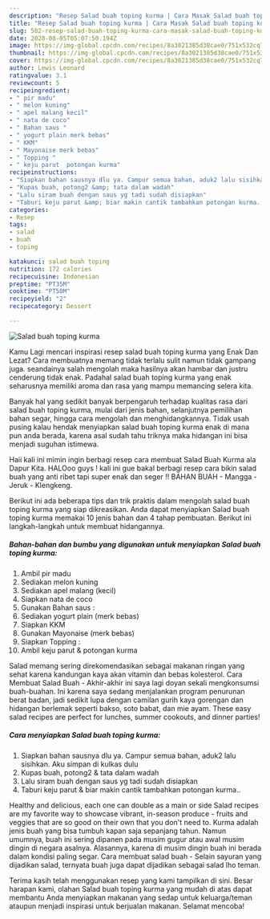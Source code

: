 ```yaml
---
description: "Resep Salad buah toping kurma | Cara Masak Salad buah toping kurma Yang Bisa Manjain Lidah"
title: "Resep Salad buah toping kurma | Cara Masak Salad buah toping kurma Yang Bisa Manjain Lidah"
slug: 502-resep-salad-buah-toping-kurma-cara-masak-salad-buah-toping-kurma-yang-bisa-manjain-lidah
date: 2020-08-05T05:07:50.194Z
image: https://img-global.cpcdn.com/recipes/8a3021385d38cae0/751x532cq70/salad-buah-toping-kurma-foto-resep-utama.jpg
thumbnail: https://img-global.cpcdn.com/recipes/8a3021385d38cae0/751x532cq70/salad-buah-toping-kurma-foto-resep-utama.jpg
cover: https://img-global.cpcdn.com/recipes/8a3021385d38cae0/751x532cq70/salad-buah-toping-kurma-foto-resep-utama.jpg
author: Lewis Leonard
ratingvalue: 3.1
reviewcount: 5
recipeingredient:
- " pir madu"
- " melon kuning"
- " apel malang kecil"
- " nata de coco"
- " Bahan saus "
- " yogurt plain merk bebas"
- " KKM"
- " Mayonaise merk bebas"
- " Topping "
- " keju parut  potongan kurma"
recipeinstructions:
- "Siapkan bahan sausnya dlu ya. Campur semua bahan, aduk2 lalu sisihkan. Aku simpan di kulkas dulu"
- "Kupas buah, potong2 &amp; tata dalam wadah"
- "Lalu siram buah dengan saus yg tadi sudah disiapkan"
- "Taburi keju parut &amp; biar makin cantik tambahkan potongan kurma.."
categories:
- Resep
tags:
- salad
- buah
- toping

katakunci: salad buah toping 
nutrition: 172 calories
recipecuisine: Indonesian
preptime: "PT35M"
cooktime: "PT50M"
recipeyield: "2"
recipecategory: Dessert

---
```



![Salad buah toping kurma](https://img-global.cpcdn.com/recipes/8a3021385d38cae0/751x532cq70/salad-buah-toping-kurma-foto-resep-utama.jpg)

Kamu Lagi mencari inspirasi resep salad buah toping kurma yang Enak Dan Lezat? Cara membuatnya memang tidak terlalu sulit namun tidak gampang juga. seandainya salah mengolah maka hasilnya akan hambar dan justru cenderung tidak enak. Padahal salad buah toping kurma yang enak seharusnya memiliki aroma dan rasa yang mampu memancing selera kita.

Banyak hal yang sedikit banyak berpengaruh terhadap kualitas rasa dari salad buah toping kurma, mulai dari jenis bahan, selanjutnya pemilihan bahan segar, hingga cara mengolah dan menghidangkannya. Tidak usah pusing kalau hendak menyiapkan salad buah toping kurma enak di mana pun anda berada, karena asal sudah tahu triknya maka hidangan ini bisa menjadi suguhan istimewa.

Haii kali ini mimin ingin berbagi resep cara membuat Salad Buah Kurma ala Dapur Kita. HALOoo guys ! kali ini gue bakal berbagi resep cara bikin salad buah yang anti ribet tapi super enak dan seger !! BAHAN BUAH - Mangga - Jeruk - Klengkeng.


Berikut ini ada beberapa tips dan trik praktis dalam mengolah salad buah toping kurma yang siap dikreasikan. Anda dapat menyiapkan Salad buah toping kurma memakai 10 jenis bahan dan 4 tahap pembuatan. Berikut ini langkah-langkah untuk membuat hidangannya.

<!--inarticleads1-->

##### Bahan-bahan dan bumbu yang digunakan untuk menyiapkan Salad buah toping kurma:

1. Ambil  pir madu
1. Sediakan  melon kuning
1. Sediakan  apel malang (kecil)
1. Siapkan  nata de coco
1. Gunakan  Bahan saus :
1. Sediakan  yogurt plain (merk bebas)
1. Siapkan  KKM
1. Gunakan  Mayonaise (merk bebas)
1. Siapkan  Topping :
1. Ambil  keju parut &amp; potongan kurma


Salad memang sering direkomendasikan sebagai makanan ringan yang sehat karena kandungan kaya akan vitamin dan bebas kolesterol. Cara Membuat Salad Buah - Akhir-akhir ini saya lagi doyan sekali mengkonsumsi buah-buahan. Ini karena saya sedang menjalankan program penurunan berat badan, jadi sedikit lupa dengan camilan gurih kaya gorengan dan hidangan berlemak seperti bakso, soto babat, dan mie ayam. These easy salad recipes are perfect for lunches, summer cookouts, and dinner parties! 

<!--inarticleads2-->

##### Cara menyiapkan Salad buah toping kurma:

1. Siapkan bahan sausnya dlu ya. Campur semua bahan, aduk2 lalu sisihkan. Aku simpan di kulkas dulu
1. Kupas buah, potong2 &amp; tata dalam wadah
1. Lalu siram buah dengan saus yg tadi sudah disiapkan
1. Taburi keju parut &amp; biar makin cantik tambahkan potongan kurma..


Healthy and delicious, each one can double as a main or side Salad recipes are my favorite way to showcase vibrant, in-season produce - fruits and veggies that are so good on their own that you don&#39;t need to. Kurma adalah jenis buah yang bisa tumbuh kapan saja sepanjang tahun. Namun umumnya, buah ini sering dipanen pada musim gugur atau awal musim dingin di negara asalnya. Alasannya, karena di musim dingin buah ini berada dalam kondisi paling segar. Cara membuat salad buah - Selain sayuran yang dijadikan salad, ternyata buah juga dapat dijadikan sebagai salad lho teman. 

Terima kasih telah menggunakan resep yang kami tampilkan di sini. Besar harapan kami, olahan Salad buah toping kurma yang mudah di atas dapat membantu Anda menyiapkan makanan yang sedap untuk keluarga/teman ataupun menjadi inspirasi untuk berjualan makanan. Selamat mencoba!
